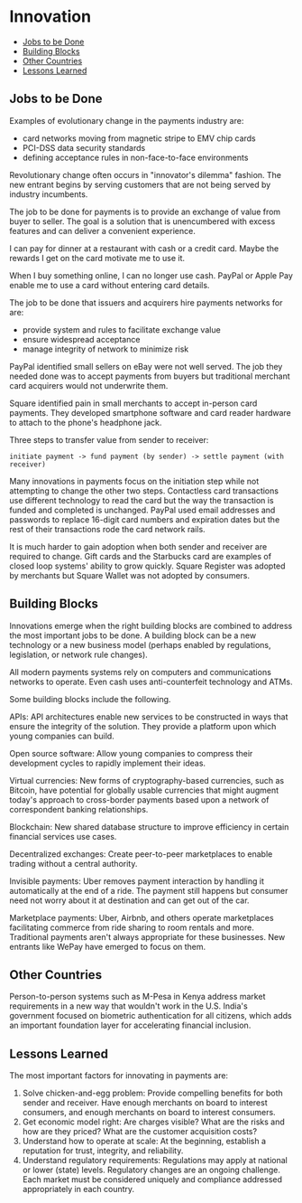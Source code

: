 # Innovation

* [Jobs to be Done](#jobs-to-be-done)
* [Building Blocks](#building-blocks)
* [Other Countries](#other-countries)
* [Lessons Learned](#lessons-learned)

## Jobs to be Done

Examples of evolutionary change in the payments industry are:

* card networks moving from magnetic stripe to EMV chip cards
* PCI-DSS data security standards
* defining acceptance rules in non-face-to-face environments

Revolutionary change often occurs in "innovator's dilemma" fashion.
The new entrant begins by serving customers
that are not being served by industry incumbents.

The job to be done for payments is
to provide an exchange of value from buyer to seller.
The goal is a solution that is unencumbered with excess features
and can deliver a convenient experience.

I can pay for dinner at a restaurant with cash or a credit card.
Maybe the rewards I get on the card motivate me to use it.

When I buy something online, I can no longer use cash.
PayPal or Apple Pay enable me to use a card without entering card details.

The job to be done that issuers and acquirers hire payments networks for are:
* provide system and rules to facilitate exchange value
* ensure widespread acceptance
* manage integrity of network to minimize risk

PayPal identified small sellers on eBay were not well served.
The job they needed done was to accept payments from buyers
but traditional merchant card acquirers would not underwrite them.

Square identified pain in small merchants to accept in-person card payments.
They developed smartphone software
and card reader hardware to attach to the phone's headphone jack.

Three steps to transfer value from sender to receiver:

```
initiate payment -> fund payment (by sender) -> settle payment (with receiver)
```

Many innovations in payments focus on the initiation step
while not attempting to change the other two steps.
Contactless card transactions use different technology to read the card
but the way the transaction is funded and completed is unchanged.
PayPal used email addresses and passwords to replace
16-digit card numbers and expiration dates
but the rest of their transactions rode the card network rails.

It is much harder to gain adoption when both sender and receiver
are required to change. Gift cards and the Starbucks card are examples of
closed loop systems' ability to grow quickly.
Square Register was adopted by merchants but
Square Wallet was not adopted by consumers.

## Building Blocks

Innovations emerge when the right building blocks are combined
to address the most important jobs to be done.
A building block can be a new technology
or a new business model
(perhaps enabled by regulations, legislation, or network rule changes).

All modern payments systems
rely on computers and communications networks to operate.
Even cash uses anti-counterfeit technology and ATMs.

Some building blocks include the following.

APIs: API architectures enable new services to be constructed in ways that
ensure the integrity of the solution. They provide a platform upon which
young companies can build.

Open source software: Allow young companies to compress their development
cycles to rapidly implement their ideas.

Virtual currencies: New forms of cryptography-based currencies,
such as Bitcoin, have potential for globally usable currencies that might
augment today's approach to cross-border payments based upon a network of
correspondent banking relationships.

Blockchain: New shared database structure to improve efficiency in certain
financial services use cases.

Decentralized exchanges: Create peer-to-peer marketplaces to enable trading
without a central authority.

Invisible payments: Uber removes payment interaction by handling it
automatically at the end of a ride. The payment still happens but consumer
need not worry about it at destination and can get out of the car.

Marketplace payments: Uber, Airbnb, and others operate marketplaces
facilitating commerce from ride sharing to room rentals and more. Traditional
payments aren't always appropriate for these businesses. New entrants like
WePay have emerged to focus on them.

## Other Countries

Person-to-person systems such as M-Pesa in Kenya
address market requirements in a new way that wouldn't work in the U.S.
India's government focused on biometric authentication for all citizens,
which adds an important foundation layer for accelerating financial inclusion.

## Lessons Learned

The most important factors for innovating in payments are:

1. Solve chicken-and-egg problem: Provide compelling benefits for both sender
   and receiver. Have enough merchants on board to interest consumers, and
   enough merchants on board to interest consumers.
2. Get economic model right: Are charges visible? What are the risks and how are
   they priced? What are the customer acquisition costs?
3. Understand how to operate at scale: At the beginning, establish a reputation
   for trust, integrity, and reliability.
4. Understand regulatory requirements: Regulations may apply at national or
   lower (state) levels. Regulatory changes are an ongoing challenge. Each
   market must be considered uniquely and compliance addressed appropriately in
   each country.

